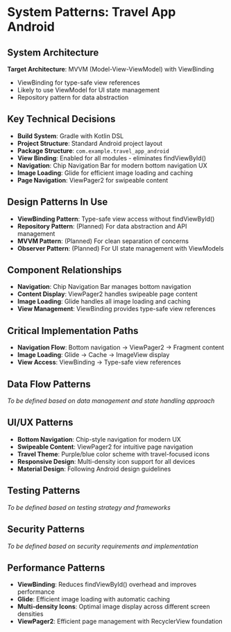 # System Patterns: Travel App Android

## System Architecture
**Target Architecture**: MVVM (Model-View-ViewModel) with ViewBinding
- ViewBinding for type-safe view references
- Likely to use ViewModel for UI state management
- Repository pattern for data abstraction

## Key Technical Decisions
- **Build System**: Gradle with Kotlin DSL
- **Project Structure**: Standard Android project layout
- **Package Structure**: `com.example.travel_app_android`
- **View Binding**: Enabled for all modules - eliminates findViewById()
- **Navigation**: Chip Navigation Bar for modern bottom navigation UX
- **Image Loading**: Glide for efficient image loading and caching
- **Page Navigation**: ViewPager2 for swipeable content

## Design Patterns In Use
- **ViewBinding Pattern**: Type-safe view access without findViewById()
- **Repository Pattern**: (Planned) For data abstraction and API management
- **MVVM Pattern**: (Planned) For clean separation of concerns
- **Observer Pattern**: (Planned) For UI state management with ViewModels

## Component Relationships
- **Navigation**: Chip Navigation Bar manages bottom navigation
- **Content Display**: ViewPager2 handles swipeable page content
- **Image Loading**: Glide handles all image loading and caching
- **View Management**: ViewBinding provides type-safe view references

## Critical Implementation Paths
- **Navigation Flow**: Bottom navigation → ViewPager2 → Fragment content
- **Image Loading**: Glide → Cache → ImageView display
- **View Access**: ViewBinding → Type-safe view references

## Data Flow Patterns
*To be defined based on data management and state handling approach*

## UI/UX Patterns
- **Bottom Navigation**: Chip-style navigation for modern UX
- **Swipeable Content**: ViewPager2 for intuitive page navigation
- **Travel Theme**: Purple/blue color scheme with travel-focused icons
- **Responsive Design**: Multi-density icon support for all devices
- **Material Design**: Following Android design guidelines

## Testing Patterns
*To be defined based on testing strategy and frameworks*

## Security Patterns
*To be defined based on security requirements and implementation*

## Performance Patterns
- **ViewBinding**: Reduces findViewById() overhead and improves performance
- **Glide**: Efficient image loading with automatic caching
- **Multi-density Icons**: Optimal image display across different screen densities
- **ViewPager2**: Efficient page management with RecyclerView foundation 